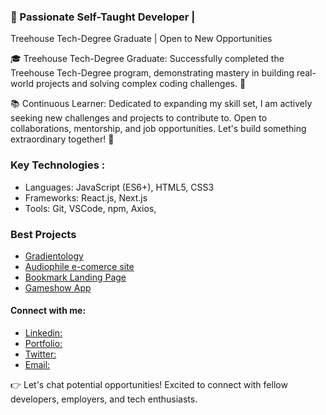 ### 🚀 Passionate Self-Taught Developer | 
Treehouse Tech-Degree Graduate | 
Open to New Opportunities

🎓 Treehouse Tech-Degree Graduate:
Successfully completed the Treehouse Tech-Degree program, demonstrating mastery in building real-world projects and solving complex coding challenges. 🌳

📚 Continuous Learner:
Dedicated to expanding my skill set, I am actively seeking new challenges and projects to contribute to. Open to collaborations, mentorship, and job opportunities. Let's build something extraordinary together! 🚀

### Key Technologies :
  * Languages: JavaScript (ES6+), HTML5, CSS3
  * Frameworks: React.js, Next.js
  * Tools: Git, VSCode, npm, Axios,

### Best Projects
 * [Gradientology](https://jacobpacheco100.github.io/gradientology/)
 * [Audiophile e-comerce site](https://jacobpacheco100.github.io/Audiophile-e-commerce-website/)
 * [Bookmark Landing Page](https://jacobpacheco100.github.io/bookmark-landing-page/)
 * [Gameshow App](https://jacobpacheco100.github.io/GameShowApp/)
 
 #### Connect with me:
 * [Linkedin:](https://www.linkedin.com/in/jacobpachecofrontenddev/)
 * [Portfolio:](https://www.linkedin.com/in/jacobpachecofrontenddev/)
 * [Twitter:](https://www.linkedin.com/in/jacobpachecofrontenddev/)
 * [Email:](https://www.linkedin.com/in/jacobpachecofrontenddev/)

 👉 Let's chat potential opportunities! Excited to connect with fellow developers, employers, and tech enthusiasts.

